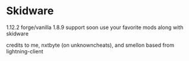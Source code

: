 # Skidware
1.12.2 forge/vanilla
1.8.9 support soon
use your favorite mods along with skidware

credits to me, nxtbyte (on unknowncheats), and smellon
based from lightning-client